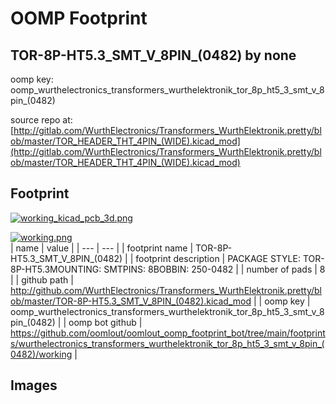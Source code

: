 # OOMP Footprint  
## TOR-8P-HT5.3_SMT_V_8PIN_(0482)  by none  
  
oomp key: oomp_wurthelectronics_transformers_wurthelektronik_tor_8p_ht5_3_smt_v_8pin_(0482)  
  
source repo at: [http://gitlab.com/WurthElectronics/Transformers_WurthElektronik.pretty/blob/master/TOR_HEADER_THT_4PIN_(WIDE).kicad_mod](http://gitlab.com/WurthElectronics/Transformers_WurthElektronik.pretty/blob/master/TOR_HEADER_THT_4PIN_(WIDE).kicad_mod)  
## Footprint  
  
[![working_kicad_pcb_3d.png](working_kicad_pcb_3d_600.png)](working_kicad_pcb_3d.png)  
  
[![working.png](working_600.png)](working.png)  
| name | value | 
| --- | --- | 
| footprint name | TOR-8P-HT5.3_SMT_V_8PIN_(0482) | 
| footprint description | PACKAGE STYLE: TOR-8P-HT5.3MOUNTING: SMTPINS: 8BOBBIN: 250-0482 | 
| number of pads | 8 | 
| github path | http://github.com/WurthElectronics/Transformers_WurthElektronik.pretty/blob/master/TOR-8P-HT5.3_SMT_V_8PIN_(0482).kicad_mod | 
| oomp key | oomp_wurthelectronics_transformers_wurthelektronik_tor_8p_ht5_3_smt_v_8pin_(0482) | 
| oomp bot github | https://github.com/oomlout/oomlout_oomp_footprint_bot/tree/main/footprints/wurthelectronics_transformers_wurthelektronik_tor_8p_ht5_3_smt_v_8pin_(0482)/working | 
## Images  
